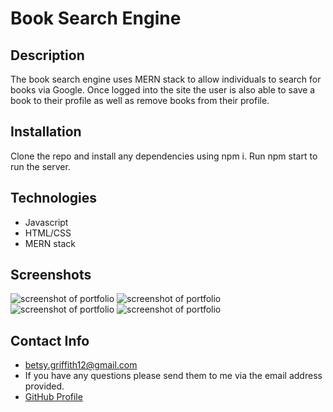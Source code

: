 # Book Search Engine

## Description
The book search engine uses MERN stack to allow individuals to search for books via Google. Once logged into the site the user is also able to save a book to their profile as well as remove books from their profile.

## Installation
Clone the repo and install any dependencies using npm i. Run npm start to run the server. 

## Technologies
* Javascript
* HTML/CSS
* MERN stack

## Screenshots
![screenshot of portfolio](./public/assets/images/imageone.png)
![screenshot of portfolio](./public/assets/images/imagetwo.png)
![screenshot of portfolio](./public/assets/images/imagethree.png)
![screenshot of portfolio](./public/assets/images/imagefour.png)
## Contact Info
* betsy.griffith12@gmail.com
* If you have any questions please send them to me via the email address provided.
* [GitHub Profile](https://github.com/hollenbebe08)


